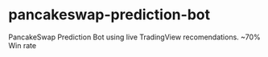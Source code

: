 # pancakeswap-prediction-bot
PancakeSwap Prediction Bot using live TradingView recomendations. ~70% Win rate
